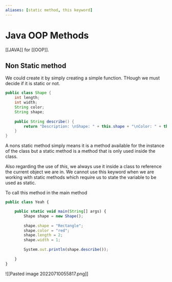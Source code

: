 ```yaml
---
aliases: [static method, this keyword]
---
```

# Java OOP Methods
[[JAVA]] for [[OOP]]. 

## Non Static method
We could create it by simply creating a simple function. THough we must decide if it is static or not. 
```java
public class Shape {
	int length;
	int width;
	String color;
	String shape;
	
	public String describe() {
		return "Description: \nShape: " + this.shape + "\nColor: " + this.color + "\nArea: " + this.length * this.width;
	}
}
```

A nons static method simply means it is a method available for the instance of the class but a static method is a method that is only used inside the class. 

Also regarding the use of *this*, we always use it inside a class to reference the current object we are in. We cannot use this keyword when we are working with static methods which require us to state the variable to be used  as static. 

To call this method in the main method
```js
public class Yeah {

	public static void main(String[] args) {
		Shape shape = new Shape();
		
		shape.shape = "Rectangle";
		shape.color = "red";
		shape.length = 2;
		shape.width = 1;
		
		System.out.println(shape.describe());
		
	}
}
```
![[Pasted image 20220710055817.png]]
